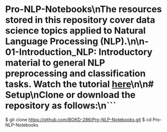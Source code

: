 # Pro-NLP-Notebooks\nThe resources stored in this repository cover data science topics applied to Natural Language Processing (NLP).\n\n- **01-Introduction_NLP:** Introductory material to general NLP preprocessing and classification tasks. Watch the tutorial [here](https://www.youtube.com/watch?v=o1Bb7G4szQQ&t=2568s)\n\n# Setup\nClone or download the repository as follows:\n```
$ git clone https://github.com/BOKD-286/Pro-NLP-Notebooks.git
$ cd Pro-NLP-Notebooks
